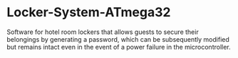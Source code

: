 # Locker-System-ATmega32
 Software for hotel room lockers that allows guests to secure their belongings by generating a password, which can be subsequently modified but remains intact even in the event of a power failure in the microcontroller.
